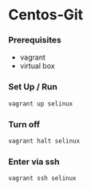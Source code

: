 # Centos-Git

### Prerequisites
* vagrant
* virtual box
### Set Up / Run

```sh
vagrant up selinux
```

### Turn off

```sh
vagrant halt selinux
```

### Enter via ssh

```sh
vagrant ssh selinux
```
